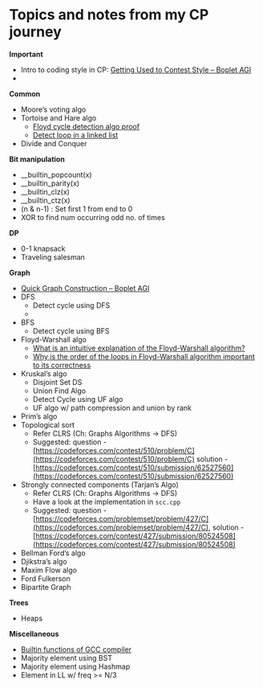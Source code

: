 <!-- Output copied to clipboard! -->


**<h1> Topics and notes from my CP journey </h1>**

**Important**



*   Intro to coding style in CP: [Getting Used to Contest Style – Boplet AGI](https://boplets.com/2019/07/10/getting-used-to-contest-style-for-beginners/)
*   

**Common**



*   Moore’s voting algo
*   Tortoise and Hare algo
    *   [Floyd cycle detection algo proof](https://cs.stackexchange.com/a/90990/92327)
    *   [Detect loop in a linked list](https://www.geeksforgeeks.org/detect-loop-in-a-linked-list/)
*   Divide and Conquer

**Bit manipulation**



*   __builtin_popcount(x)
*   __builtin_parity(x)
*   __builtin_clz(x)
*   __builtin_ctz(x)
*   (n & n-1) : Set first 1 from end to 0
*   XOR to find num occurring odd no. of times

**DP**



*   0-1 knapsack
*   Traveling salesman

**Graph**



*   [Quick Graph Construction – Boplet AGI](https://boplets.com/2019/07/17/quick-graph-construction/)
*   DFS
    *   Detect cycle using DFS
    *   
*   BFS
    *   Detect cycle using BFS
*   Floyd-Warshall algo
    *   [What is an intuitive explanation of the Floyd-Warshall algorithm?](https://www.quora.com/What-is-an-intuitive-explanation-of-the-Floyd-Warshall-algorithm)
    *   [Why is the order of the loops in Floyd-Warshall algorithm important to its correctness](https://www.quora.com/Why-is-the-order-of-the-loops-in-Floyd-Warshall-algorithm-important-to-its-correctness)
*   Kruskal’s algo
    *   Disjoint Set DS
    *   Union Find Algo
    *   Detect Cycle using UF algo
    *   UF algo w/ path compression and union by rank
*   Prim’s algo
*   Topological sort
    *   Refer CLRS (Ch: Graphs Algorithms -> DFS)
    *   Suggested: question - [https://codeforces.com/contest/510/problem/C](https://codeforces.com/contest/510/problem/C) solution - [https://codeforces.com/contest/510/submission/62527560](https://codeforces.com/contest/510/submission/62527560)
*   Strongly connected components (Tarjan’s Algo)
    *   Refer CLRS (Ch: Graphs Algorithms -> DFS)
    *   Have a look at the implementation in `scc.cpp`
    *   Suggested: question - [https://codeforces.com/problemset/problem/427/C](https://codeforces.com/problemset/problem/427/C), solution - [https://codeforces.com/contest/427/submission/80524508](https://codeforces.com/contest/427/submission/80524508)
*   Bellman Ford’s algo
*   Djikstra’s algo
*   Maxim Flow algo
*   Ford Fulkerson
*   Bipartite Graph

**Trees**



*   Heaps

**Miscellaneous**



*   [Builtin functions of GCC compiler](https://www.geeksforgeeks.org/builtin-functions-gcc-compiler/)
*   Majority element using BST
*   Majority element using Hashmap
*   Element in LL w/ freq >= N/3